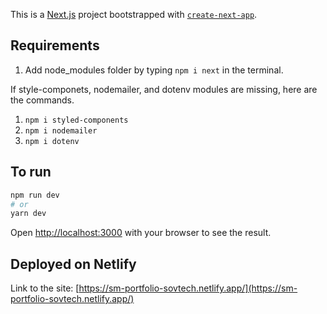 This is a [Next.js](https://nextjs.org/) project bootstrapped with [`create-next-app`](https://github.com/vercel/next.js/tree/canary/packages/create-next-app).

## Requirements

1. Add node_modules folder by typing `npm i next` in the terminal.

If style-componets, nodemailer, and dotenv modules are missing, here are the commands.

1. `npm i styled-components`
2. `npm i nodemailer`
3. `npm i dotenv`

## To run

```bash
npm run dev
# or
yarn dev
```

Open [http://localhost:3000](http://localhost:3000) with your browser to see the result.


## Deployed on Netlify

Link to the site: [https://sm-portfolio-sovtech.netlify.app/](https://sm-portfolio-sovtech.netlify.app/)

